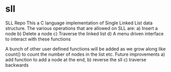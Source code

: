 # sll
SLL Repo
This a C language implementation of Single Linked List data structure.
The various operations that are allowed on SLL are:
a) Insert a node
b) Delete a node
c) Traverse the linked list
d) A menu driven interface to interact with these functions

A bunch of other user defined functions will be added as we grow along like count() to count the number of nodes in 
the list etc.
Future improvements
a) add function to add a node at the end,
b) reverse the sll
c) traverse backwards
